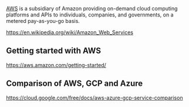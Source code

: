 [AWS](https://aws.amazon.com) is a subsidiary of Amazon providing on-demand cloud computing platforms and APIs to individuals, companies, and governments, on a metered pay-as-you-go basis. 

https://en.wikipedia.org/wiki/Amazon_Web_Services

## Getting started with AWS

https://aws.amazon.com/getting-started/

## Comparison of AWS, GCP and Azure

https://cloud.google.com/free/docs/aws-azure-gcp-service-comparison


